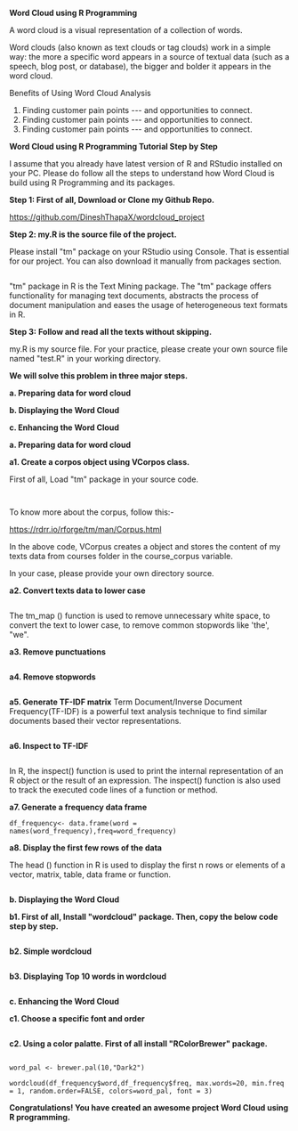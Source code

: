 **Word Cloud using R Programming**

A word cloud is a visual representation of a collection of words.

Word clouds (also known as text clouds or tag clouds) work in a simple way: the more a specific word appears in a source of textual data (such as a speech, blog post, or database), the bigger and bolder it appears in the word cloud.

Benefits of Using Word Cloud Analysis

1.  Finding customer pain points --- and opportunities to connect.
2.  Finding customer pain points --- and opportunities to connect.
3.  Finding customer pain points --- and opportunities to connect.

**Word Cloud using R Programming Tutorial Step by Step**

I assume that you already have latest version of R and RStudio installed on your PC. Please do follow all the steps to understand how Word Cloud is build using R Programming and its packages.

**Step 1: First of all, Download or Clone my Github Repo.**

<https://github.com/DineshThapaX/wordcloud_project>

**Step 2: my.R is the source file of the project.**

Please install "tm" package on your RStudio using Console. That is essential for our project. You can also download it manually from packages section.

```{install.packages ("tm")}
```

"tm" package in R is the Text Mining package. The "tm" package offers functionality for managing text documents, abstracts the process of document manipulation and eases the usage of heterogeneous text formats in R.

**Step 3:** **Follow and read all the texts without skipping.**

my.R is my source file. For your practice, please create your own source file named "test.R" in your working directory.

**We will solve this problem in three major steps.**

**a. Preparing data for word cloud**

**b. Displaying the Word Cloud**

**c. Enhancing the Word Cloud**

**a. Preparing data for word cloud**

**a1. Create a corpos object using VCorpos class.**

First of all, Load "tm" package in your source code.

```{library("tm")}
```

```{course_corpus = VCorpus(DirSource("//students.uce.ac.uk/filespace/mb20/tic/S23206188/LinkedinLearning/wordcloud_project/text-analytics/courses"))}
```

To know more about the corpus, follow this:-

<https://rdrr.io/rforge/tm/man/Corpus.html>

In the above code, VCorpus creates a object and stores the content of my texts data from courses folder in the course_corpus variable.

In your case, please provide your own directory source.

**a2. Convert texts data to lower case**

```{course_corpus2 = tm_map(course_corpus, content_transformer(tolower))}
```

The tm_map () function is used to remove unnecessary white space, to convert the text to lower case, to remove common stopwords like 'the', "we".

**a3. Remove punctuations**

```{course_corpus3 = tm_map(course_corpus2, removePunctuation)}
```

**a4. Remove stopwords**

```{course_corpus4 = tm_map(course_corpus3, removeWords, stopwords())}
```

**a5. Generate TF-IDF matrix**
Term Document/Inverse Document Frequency(TF-IDF) is a powerful text analysis technique to find similar documents based their vector representations.

```{course_dtm <- DocumentTermMatrix(course_corpus4)}
```

**a6. Inspect to TF-IDF**

```{inspect(course_dtm)}
```

In R, the inspect() function is used to print the internal representation of an R object or the result of an expression. The inspect() function is also used to track the executed code lines of a function or method.

**a7. Generate a frequency data frame**

```{word_frequency <- sort(colSums(as.matrix(course_dtm)),decreasing=TRUE)}
df_frequency<- data.frame(word = names(word_frequency),freq=word_frequency)
```

**a8. Display the first few rows of the data**

The head () function in R is used to display the first n rows or elements of a vector, matrix, table, data frame or function.

```{head(df_frequency)}
```

**b. Displaying the Word Cloud**

**b1. First of all, Install "wordcloud" package. Then, copy the below code step by step.**

```{library(wordcloud)}
```

**b2. Simple wordcloud**

```{wordcloud(df_frequency$word,df_frequency$freq)}
```

**b3. Displaying Top 10 words in wordcloud**

```{wordcloud(df_frequency$word, df_frequency$freq, max.words=10, min.freq = 1)}
```

**c. Enhancing the Word Cloud**

**c1. Choose a specific font and order**

```{wordcloud(df_frequency$word, df_frequency$freq, max.words=10, min.freq = 1, random.order=FALSE,family = "Helvatica", font = 3)}
```

**c2. Using a color palatte. First of all install "RColorBrewer" package.**

```{library(RColorBrewer)}

word_pal <- brewer.pal(10,"Dark2")

wordcloud(df_frequency$word,df_frequency$freq, max.words=20, min.freq = 1, random.order=FALSE, colors=word_pal, font = 3)
```

**Congratulations! You have created an awesome project Word Cloud using R programming.**
